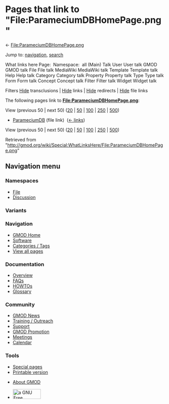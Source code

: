 <div id="mw-page-base" class="noprint">

</div>

<div id="mw-head-base" class="noprint">

</div>

<div id="content" class="mw-body" role="main">

<span id="top"></span>

<div id="mw-js-message" style="display:none;">

</div>



# <span dir="auto">Pages that link to "File:ParameciumDBHomePage.png"</span>

<div id="bodyContent">

<div id="contentSub">

←
[File:ParameciumDBHomePage.png](/wiki/File:ParameciumDBHomePage.png "File:ParameciumDBHomePage.png")

</div>

<div id="jump-to-nav" class="mw-jump">

Jump to: [navigation](#mw-navigation), [search](#p-search)

</div>

<div id="mw-content-text">

What links here Page:  Namespace:  all (Main) Talk User User talk GMOD
GMOD talk File File talk MediaWiki MediaWiki talk Template Template talk
Help Help talk Category Category talk Property Property talk Type Type
talk Form Form talk Concept Concept talk Filter Filter talk Widget
Widget talk

Filters
[Hide](/mediawiki/index.php?title=Special:WhatLinksHere/File:ParameciumDBHomePage.png&hidetrans=1 "Special:WhatLinksHere/File:ParameciumDBHomePage.png")
transclusions \|
[Hide](/mediawiki/index.php?title=Special:WhatLinksHere/File:ParameciumDBHomePage.png&hidelinks=1 "Special:WhatLinksHere/File:ParameciumDBHomePage.png")
links \|
[Hide](/mediawiki/index.php?title=Special:WhatLinksHere/File:ParameciumDBHomePage.png&hideredirs=1 "Special:WhatLinksHere/File:ParameciumDBHomePage.png")
redirects \|
[Hide](/mediawiki/index.php?title=Special:WhatLinksHere/File:ParameciumDBHomePage.png&hideimages=1 "Special:WhatLinksHere/File:ParameciumDBHomePage.png")
file links

The following pages link to
**[File:ParameciumDBHomePage.png](/wiki/File:ParameciumDBHomePage.png "File:ParameciumDBHomePage.png")**:

View (previous 50 \| next 50)
([20](/mediawiki/index.php?title=Special:WhatLinksHere/File:ParameciumDBHomePage.png&limit=20 "Special:WhatLinksHere/File:ParameciumDBHomePage.png")
\|
[50](/mediawiki/index.php?title=Special:WhatLinksHere/File:ParameciumDBHomePage.png&limit=50 "Special:WhatLinksHere/File:ParameciumDBHomePage.png")
\|
[100](/mediawiki/index.php?title=Special:WhatLinksHere/File:ParameciumDBHomePage.png&limit=100 "Special:WhatLinksHere/File:ParameciumDBHomePage.png")
\|
[250](/mediawiki/index.php?title=Special:WhatLinksHere/File:ParameciumDBHomePage.png&limit=250 "Special:WhatLinksHere/File:ParameciumDBHomePage.png")
\|
[500](/mediawiki/index.php?title=Special:WhatLinksHere/File:ParameciumDBHomePage.png&limit=500 "Special:WhatLinksHere/File:ParameciumDBHomePage.png"))

- [ParameciumDB](/wiki/ParameciumDB "ParameciumDB") (file link) ‎
  <span class="mw-whatlinkshere-tools">([←
  links](/mediawiki/index.php?title=Special:WhatLinksHere&target=ParameciumDB "Special:WhatLinksHere"))</span>

View (previous 50 \| next 50)
([20](/mediawiki/index.php?title=Special:WhatLinksHere/File:ParameciumDBHomePage.png&limit=20 "Special:WhatLinksHere/File:ParameciumDBHomePage.png")
\|
[50](/mediawiki/index.php?title=Special:WhatLinksHere/File:ParameciumDBHomePage.png&limit=50 "Special:WhatLinksHere/File:ParameciumDBHomePage.png")
\|
[100](/mediawiki/index.php?title=Special:WhatLinksHere/File:ParameciumDBHomePage.png&limit=100 "Special:WhatLinksHere/File:ParameciumDBHomePage.png")
\|
[250](/mediawiki/index.php?title=Special:WhatLinksHere/File:ParameciumDBHomePage.png&limit=250 "Special:WhatLinksHere/File:ParameciumDBHomePage.png")
\|
[500](/mediawiki/index.php?title=Special:WhatLinksHere/File:ParameciumDBHomePage.png&limit=500 "Special:WhatLinksHere/File:ParameciumDBHomePage.png"))

</div>

<div class="printfooter">

Retrieved from
"<http://gmod.org/wiki/Special:WhatLinksHere/File:ParameciumDBHomePage.png>"

</div>

<div id="catlinks" class="catlinks catlinks-allhidden">

</div>

<div class="visualClear">

</div>

</div>

</div>

<div id="mw-navigation">

## Navigation menu

<div id="mw-head">



<div id="left-navigation">

<div id="p-namespaces" class="vectorTabs" role="navigation"
aria-labelledby="p-namespaces-label">

### Namespaces

- <span id="ca-nstab-image"><a href="/wiki/File:ParameciumDBHomePage.png" accesskey="c"
  title="View the file page [c]">File</a></span>
- <span id="ca-talk"><a
  href="/mediawiki/index.php?title=File_talk:ParameciumDBHomePage.png&amp;action=edit&amp;redlink=1"
  accesskey="t"
  title="Discussion about the content page [t]">Discussion</a></span>

</div>

<div id="p-variants" class="vectorMenu emptyPortlet" role="navigation"
aria-labelledby="p-variants-label">

### 

### Variants[](#)

<div class="menu">

</div>

</div>

</div>

<div id="right-navigation">





</div>



</div>

</div>

</div>

<div id="mw-panel">

<div id="p-logo" role="banner">

<a href="/wiki/Main_Page"
style="background-image: url(http://gmod.org/images/GMOD-cogs.png);"
title="Visit the main page"></a>

</div>

<div id="p-Navigation" class="portal" role="navigation"
aria-labelledby="p-Navigation-label">

### Navigation

<div class="body">

- <span id="n-GMOD-Home">[GMOD Home](/wiki/Main_Page)</span>
- <span id="n-Software">[Software](/wiki/GMOD_Components)</span>
- <span id="n-Categories-.2F-Tags">[Categories /
  Tags](/wiki/Categories)</span>
- <span id="n-View-all-pages">[View all
  pages](/wiki/Special:AllPages)</span>

</div>

</div>

<div id="p-Documentation" class="portal" role="navigation"
aria-labelledby="p-Documentation-label">

### Documentation

<div class="body">

- <span id="n-Overview">[Overview](/wiki/Overview)</span>
- <span id="n-FAQs">[FAQs](/wiki/Category:FAQ)</span>
- <span id="n-HOWTOs">[HOWTOs](/wiki/Category:HOWTO)</span>
- <span id="n-Glossary">[Glossary](/wiki/Glossary)</span>

</div>

</div>

<div id="p-Community" class="portal" role="navigation"
aria-labelledby="p-Community-label">

### Community

<div class="body">

- <span id="n-GMOD-News">[GMOD News](/wiki/GMOD_News)</span>
- <span id="n-Training-.2F-Outreach">[Training /
  Outreach](/wiki/Training_and_Outreach)</span>
- <span id="n-Support">[Support](/wiki/Support)</span>
- <span id="n-GMOD-Promotion">[GMOD
  Promotion](/wiki/GMOD_Promotion)</span>
- <span id="n-Meetings">[Meetings](/wiki/Meetings)</span>
- <span id="n-Calendar">[Calendar](/wiki/Calendar)</span>

</div>

</div>

<div id="p-tb" class="portal" role="navigation"
aria-labelledby="p-tb-label">

### Tools

<div class="body">

- <span id="t-specialpages"><a href="/wiki/Special:SpecialPages" accesskey="q"
  title="A list of all special pages [q]">Special pages</a></span>
- <span id="t-print"><a
  href="/mediawiki/index.php?title=Special:WhatLinksHere/File:ParameciumDBHomePage.png&amp;printable=yes"
  rel="alternate" accesskey="p"
  title="Printable version of this page [p]">Printable version</a></span>

</div>

</div>

</div>

</div>

<div id="footer" role="contentinfo">

- <span id="footer-places-about">[About
  GMOD](/wiki/GMOD:About "GMOD:About")</span>

<!-- -->

- <span id="footer-copyrightico">[<img src="http://www.gnu.org/graphics/gfdl-logo-small.png" width="88"
  height="31" alt="a GNU Free Documentation License" />](http://www.gnu.org/licenses/fdl-1.3.html)</span>


<div style="clear:both">

</div>

</div>
